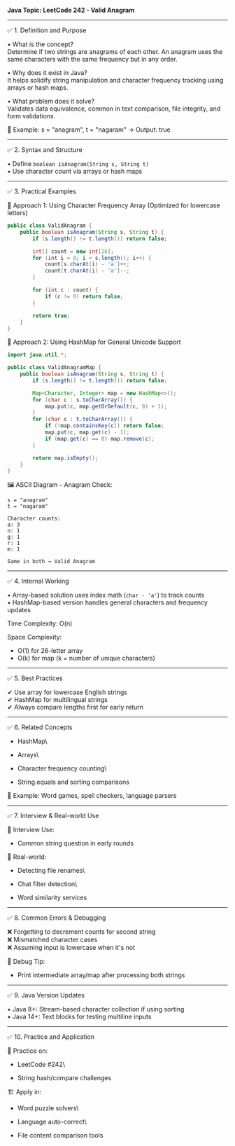 **Java Topic: LeetCode 242 - Valid Anagram**

---

✅ 1. Definition and Purpose

• What is the concept?\
Determine if two strings are anagrams of each other. An anagram uses the same characters with the same frequency but in any order.

• Why does it exist in Java?\
It helps solidify string manipulation and character frequency tracking using arrays or hash maps.

• What problem does it solve?\
Validates data equivalence, common in text comparison, file integrity, and form validations.

🧠 Example: s = "anagram", t = "nagaram" → Output: true

---

✅ 2. Syntax and Structure

• Define `boolean isAnagram(String s, String t)`\
• Use character count via arrays or hash maps

---

✅ 3. Practical Examples

🔹 Approach 1: Using Character Frequency Array (Optimized for lowercase letters)

```java
public class ValidAnagram {
    public boolean isAnagram(String s, String t) {
        if (s.length() != t.length()) return false;

        int[] count = new int[26];
        for (int i = 0; i < s.length(); i++) {
            count[s.charAt(i) - 'a']++;
            count[t.charAt(i) - 'a']--;
        }

        for (int c : count) {
            if (c != 0) return false;
        }

        return true;
    }
}
```

🔹 Approach 2: Using HashMap for General Unicode Support

```java
import java.util.*;

public class ValidAnagramMap {
    public boolean isAnagram(String s, String t) {
        if (s.length() != t.length()) return false;

        Map<Character, Integer> map = new HashMap<>();
        for (char c : s.toCharArray()) {
            map.put(c, map.getOrDefault(c, 0) + 1);
        }
        for (char c : t.toCharArray()) {
            if (!map.containsKey(c)) return false;
            map.put(c, map.get(c) - 1);
            if (map.get(c) == 0) map.remove(c);
        }

        return map.isEmpty();
    }
}
```

🖼️ ASCII Diagram – Anagram Check:

```
s = "anagram"
t = "nagaram"

Character counts:
a: 3
n: 1
g: 1
r: 1
m: 1

Same in both → Valid Anagram
```

---

✅ 4. Internal Working

• Array-based solution uses index math (`char - 'a'`) to track counts\
• HashMap-based version handles general characters and frequency updates

Time Complexity: O(n)

Space Complexity:

- O(1) for 26-letter array
- O(k) for map (k = number of unique characters)

---

✅ 5. Best Practices

✔ Use array for lowercase English strings\
✔ HashMap for multilingual strings\
✔ Always compare lengths first for early return

---

✅ 6. Related Concepts

- HashMap\


- Arrays\


- Character frequency counting\


- String.equals and sorting comparisons

🧠 Example: Word games, spell checkers, language parsers

---

✅ 7. Interview & Real-world Use

🧠 Interview Use:

- Common string question in early rounds

🏢 Real-world:

- Detecting file renames\


- Chat filter detection\


- Word similarity services

---

✅ 8. Common Errors & Debugging

❌ Forgetting to decrement counts for second string\
❌ Mismatched character cases\
❌ Assuming input is lowercase when it's not

🧪 Debug Tip:

- Print intermediate array/map after processing both strings

---

✅ 9. Java Version Updates

• Java 8+: Stream-based character collection if using sorting\
• Java 14+: Text blocks for testing multiline inputs

---

✅ 10. Practice and Application

📝 Practice on:

- LeetCode #242\


- String hash/compare challenges

🏗 Apply in:

- Word puzzle solvers\


- Language auto-correct\


- File content comparison tools

